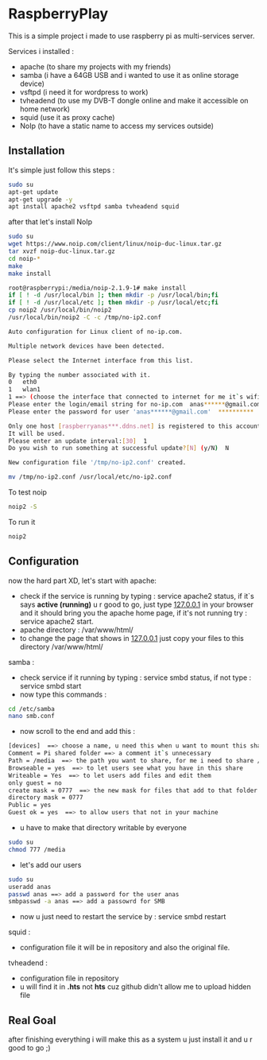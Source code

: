 # RaspberryPlay

This is a simple project i made to use raspberry pi as multi-services server.

Services i installed : 

+ apache (to share my projects with my friends)
+ samba (i have a 64GB USB and i wanted to use it as online storage device)
+ vsftpd (i need it for wordpress to work)
+ tvheadend (to use my DVB-T dongle online and make it accessible on home network)
+ squid (use it as proxy cache)
+ NoIp (to have a static name to access my services outside)

## Installation

It's simple just follow this steps :

```bash
sudo su
apt-get update 
apt-get upgrade -y
apt install apache2 vsftpd samba tvheadend squid 
```
after that let's install NoIp 

```bash
sudo su
wget https://www.noip.com/client/linux/noip-duc-linux.tar.gz 
tar xvzf noip-duc-linux.tar.gz
cd noip-*
make
make install
```
```bash
root@raspberrypi:/media/noip-2.1.9-1# make install
if [ ! -d /usr/local/bin ]; then mkdir -p /usr/local/bin;fi
if [ ! -d /usr/local/etc ]; then mkdir -p /usr/local/etc;fi
cp noip2 /usr/local/bin/noip2
/usr/local/bin/noip2 -C -c /tmp/no-ip2.conf

Auto configuration for Linux client of no-ip.com.

Multiple network devices have been detected.

Please select the Internet interface from this list.

By typing the number associated with it.
0	eth0
1	wlan1
1 ==> (choose the interface that connected to internet for me it`s wifi)
Please enter the login/email string for no-ip.com  anas******@gmail.com
Please enter the password for user 'anas******@gmail.com'  **********

Only one host [raspberryanas***.ddns.net] is registered to this account.
It will be used.
Please enter an update interval:[30]  1
Do you wish to run something at successful update?[N] (y/N)  N

New configuration file '/tmp/no-ip2.conf' created.

mv /tmp/no-ip2.conf /usr/local/etc/no-ip2.conf

```

To test noip 

```bash
noip2 -S
```

To run it

```bash
noip2
```
## Configuration

now the hard part XD, let's start with apache:

+ check if the service is running by typing : service apache2 status, if it`s says **active (running)** u r good to go, just type [127.0.0.1](http://127.0.0.1) in your browser and it should bring you the apache home page, if it's not running try : service apache2 start.
+ apache directory : /var/www/html/
+ to change the page that shows in [127.0.0.1](http://127.0.0.1) just copy your files to this directory /var/www/html/ 

samba :
+ check service if it running by typing : service smbd status, if not type : service smbd start
+ now type this commands :

```bash
cd /etc/samba
nano smb.conf
```
+ now scroll to the end and add this :
```bash
[devices]  ==> choose a name, u need this when u want to mount this share point
Comment = Pi shared folder ==> a comment it`s unnecessary  
Path = /media  ==> the path you want to share, for me i need to share /media cuz it`s where usb device were mounted
Browseable = yes  ==> to let users see what you have in this share
Writeable = Yes  ==> to let users add files and edit them
only guest = no
create mask = 0777  ==> the new mask for files that add to that folder 
directory mask = 0777
Public = yes  
Guest ok = yes  ==> to allow users that not in your machine
```

+ u have to make that directory writable by everyone 
```bash
sudo su
chmod 777 /media 
```
+ let's add our users 
```bash
sudo su
useradd anas
passwd anas ==> add a password for the user anas
smbpasswd -a anas ==> add a passowrd for SMB 
```
+ now u just need to restart the service by : service smbd restart

squid :
+  configuration file it will be in repository and also the original file.

tvheadend :
+ configuration file in repository
+ u will find it in **.hts** not **hts** cuz github didn't allow me to upload hidden file
## Real Goal
after finishing everything i will make this as a system u just install it and u r good to go ;)
